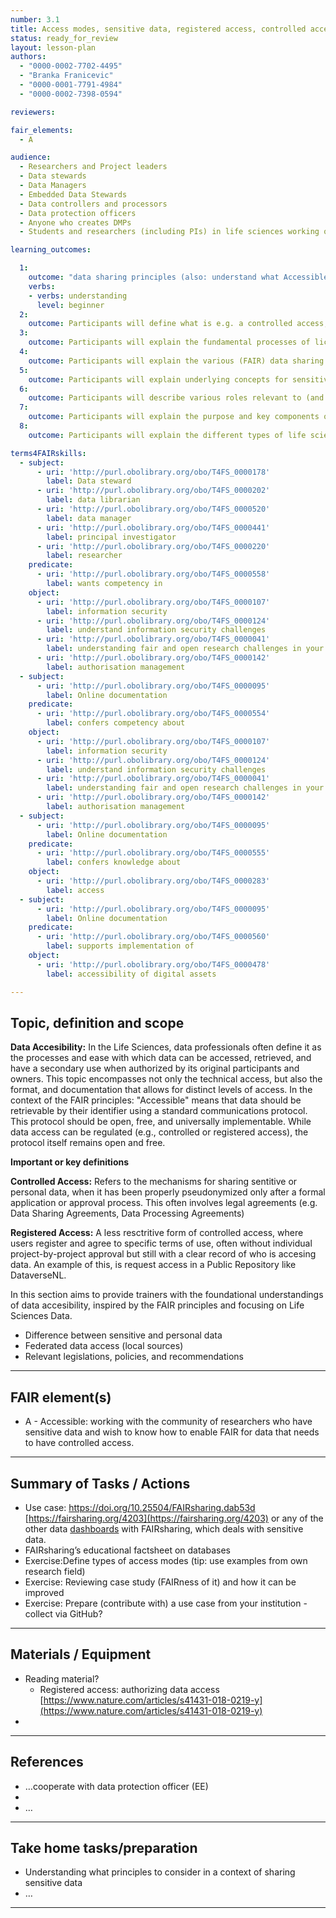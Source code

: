 ```yaml
---
number: 3.1
title: Access modes, sensitive data, registered access, controlled access
status: ready_for_review
layout: lesson-plan
authors:
  - "0000-0002-7702-4495"
  - "Branka Franicevic"
  - "0000-0001-7791-4984"
  - "0000-0002-7398-0594"

reviewers:

fair_elements:
  - A

audience:
  - Researchers and Project leaders
  - Data stewards
  - Data Managers
  - Embedded Data Stewards
  - Data controllers and processors
  - Data protection officers
  - Anyone who creates DMPs
  - Students and researchers (including PIs) in life sciences working on personal and sensitive data 

learning_outcomes:

  1:
    outcome: "data sharing principles (also: understand what Accessible means in FAIR principles)"
    verbs:
    - verbs: understanding 
      level: beginner      
  2:
    outcome: Participants will define what is e.g. a controlled access, registered access, etc
  3:
    outcome: Participants will explain the fundamental processes of licensing and archival works in a context of controlled/registered access  
  4:
    outcome: Participants will explain the various (FAIR) data sharing services
  5:
    outcome: Participants will explain underlying concepts for sensitive data sharing e.g. anonymisation, pseudonymisation
  6:
    outcome: Participants will describe various roles relevant to (and involved in) processes for which approvals are required e.g. data controller, data protection officer
  7:
    outcome: Participants will explain the purpose and key components of agreements (e.g. data transfer and or processing agreements, DPIA)
  8:
    outcome: Participants will explain the different types of life sciences data in terms of accessibility levels

terms4FAIRskills:
  - subject:
      - uri: 'http://purl.obolibrary.org/obo/T4FS_0000178'
        label: Data steward
      - uri: 'http://purl.obolibrary.org/obo/T4FS_0000202'
        label: data librarian
      - uri: 'http://purl.obolibrary.org/obo/T4FS_0000520'
        label: data manager
      - uri: 'http://purl.obolibrary.org/obo/T4FS_0000441'
        label: principal investigator
      - uri: 'http://purl.obolibrary.org/obo/T4FS_0000220'
        label: researcher
    predicate:
      - uri: 'http://purl.obolibrary.org/obo/T4FS_0000558'
        label: wants competency in
    object:
      - uri: 'http://purl.obolibrary.org/obo/T4FS_0000107'
        label: information security
      - uri: 'http://purl.obolibrary.org/obo/T4FS_0000124'
        label: understand information security challenges
      - uri: 'http://purl.obolibrary.org/obo/T4FS_0000041'
        label: understanding fair and open research challenges in your organization
      - uri: 'http://purl.obolibrary.org/obo/T4FS_0000142'
        label: authorisation management
  - subject:
      - uri: 'http://purl.obolibrary.org/obo/T4FS_0000095'
        label: Online documentation
    predicate:
      - uri: 'http://purl.obolibrary.org/obo/T4FS_0000554'
        label: confers competency about
    object:
      - uri: 'http://purl.obolibrary.org/obo/T4FS_0000107'
        label: information security
      - uri: 'http://purl.obolibrary.org/obo/T4FS_0000124'
        label: understand information security challenges
      - uri: 'http://purl.obolibrary.org/obo/T4FS_0000041'
        label: understanding fair and open research challenges in your organization
      - uri: 'http://purl.obolibrary.org/obo/T4FS_0000142'
        label: authorisation management
  - subject:
      - uri: 'http://purl.obolibrary.org/obo/T4FS_0000095'
        label: Online documentation
    predicate:
      - uri: 'http://purl.obolibrary.org/obo/T4FS_0000555'
        label: confers knowledge about
    object:
      - uri: 'http://purl.obolibrary.org/obo/T4FS_0000283'
        label: access
  - subject:
      - uri: 'http://purl.obolibrary.org/obo/T4FS_0000095'
        label: Online documentation
    predicate:
      - uri: 'http://purl.obolibrary.org/obo/T4FS_0000560'
        label: supports implementation of
    object:
      - uri: 'http://purl.obolibrary.org/obo/T4FS_0000478'
        label: accessibility of digital assets

--- 
```


## Topic, definition and scope
**Data Accesibility:**  In the Life Sciences, data professionals often define it as the processes and ease with which data can be accessed, retrieved, and have a secondary use when authorized by its original participants and owners. This topic encompasses not only the technical access, but also the format, and documentation that allows for distinct levels of access. In the context of the FAIR principles: "Accessible" means that data should be retrievable by their identifier using a standard communications protocol. This protocol should be open, free, and universally implementable. While data access can be regulated (e.g., controlled or registered access), the protocol itself remains open and free.

**Important or key definitions** 

**Controlled Access:** 
Refers to the mechanisms for sharing sentitive or personal data, when it has been properly pseudonymized only after a formal application or approval process. This often involves legal agreements (e.g. Data Sharing Agreements, Data Processing Agreements) 

**Registered Access:** 
A less resctritive form of controlled access, where users register and agree to specific terms of use, often without individual project-by-project approval but still with a clear record of who is accesing data. An example of this, is request access in a Public Repository like DataverseNL.  


In this section aims to provide trainers with the foundational understandings of data accesibility, inspired by the FAIR principles and focusing on Life Sciences Data. 

* Difference between sensitive and personal data 
* Federated data access (local sources)
* Relevant legislations, policies, and recommendations


---

## FAIR element(s)



* A - Accessible: working with the community of researchers who have sensitive data and wish to know how to enable FAIR for data that needs to have controlled access.


---

## Summary of Tasks / Actions



* Use case: https://doi.org/10.25504/FAIRsharing.dab53d [https://fairsharing.org/4203](https://fairsharing.org/4203) or any of the other data [dashboards](https://fairsharing.org/search?userDefinedTags=Dashboard) with FAIRsharing, which deals with sensitive data.
* FAIRsharing’s educational factsheet on databases
* Exercise:Define types of access modes (tip: use examples from own research field)
* Exercise: Reviewing case study (FAIRness of it) and how it can be improved
* Exercise: Prepare (contribute with) a use case from your institution - collect via GitHub?


---

## Materials / Equipment



* Reading material?
    * Registered access: authorizing data access [https://www.nature.com/articles/s41431-018-0219-y](https://www.nature.com/articles/s41431-018-0219-y)
* 


---

## References



*  …cooperate with data protection officer (EE)
* 
* …


---

## Take home tasks/preparation



* Understanding what principles to consider in a context of sharing sensitive data
* …


---



